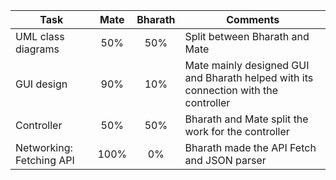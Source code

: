 
|     Task                                   |     Mate |     Bharath |     Comments                                                                                               |
|--------------------------------------------|:---------:|:-------:|------------------------------------------------------------------------------------------------------------|
| UML class diagrams                         |    50%    |   50%   | Split between Bharath and Mate                                            |
| GUI design                                 |    90%    |   10%   | Mate mainly designed GUI and Bharath helped with its connection with the controller        |
| Controller                                 |    50%    |   50%   | Bharath and Mate split the work for the controller                  |
| Networking: Fetching API					|    100%   |    0%   | Bharath made the API Fetch and JSON parser                                                                               |
